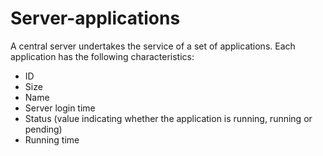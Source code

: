 # Server-applications
A central server undertakes the service of a set of applications. 
Each application has the following characteristics: 

* ID 
* Size
* Name 
* Server login time 
* Status (value indicating whether the application is running, running or pending)
* Running time
